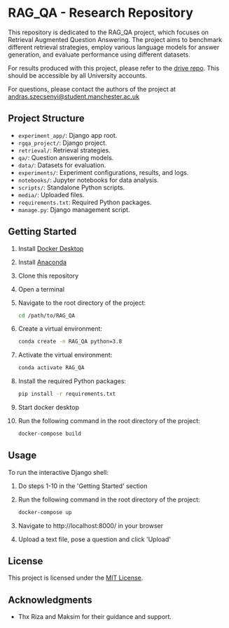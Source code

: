 # RAG_QA - Research Repository

This repository is dedicated to the RAG_QA project, which focuses on Retrieval Augmented Question Answering. The project aims to benchmark different retrieval strategies, employ various language models for answer generation, and evaluate performance using different datasets. 

For results produced with this project, please refer to the [drive repo](https://livemanchesterac-my.sharepoint.com/:f:/g/personal/andras_szecsenyi_student_manchester_ac_uk/EtoQxq_66apJvMeiJDtEroEB59kFMGsEV6FfvEjrkFYoIw?e=hSdsJx). This should be accessible by all University accounts.

For questions, please contact the authors of the project at [andras.szecsenyi@student.manchester.ac.uk](mailto:andras.szecsenyi@student.manchester.ac.uk)

## Project Structure

- `experiment_app/`: Django app root.
- `rgqa_project/`: Django project.
- `retrieval/`: Retrieval strategies.
- `qa/`: Question answering models.
- `data/`: Datasets for evaluation.
- `experiments/`: Experiment configurations, results, and logs.
- `notebooks/`: Jupyter notebooks for data analysis.
- `scripts/`: Standalone Python scripts.
- `media/`: Uploaded files.
- `requirements.txt`: Required Python packages.
- `manage.py`: Django management script.

## Getting Started

1. Install [Docker Desktop](https://www.docker.com/products/docker-desktop)
2. Install [Anaconda](https://www.anaconda.com/products/individual)
3. Clone this repository
4. Open a terminal
5. Navigate to the root directory of the project:
    
    ```bash
    cd /path/to/RAG_QA
    ```
   
6. Create a virtual environment:

    ```bash
    conda create -n RAG_QA python=3.8
    ```
   
7. Activate the virtual environment:

    ```bash
    conda activate RAG_QA
    ```
   
8. Install the required Python packages:

    ```bash
    pip install -r requirements.txt
    ```
   
9. Start docker desktop
   
10. Run the following command in the root directory of the project:

    ```bash
    docker-compose build
    ```

## Usage

To run the interactive Django shell:

1. Do steps 1-10 in the 'Getting Started' section

2. Run the following command in the root directory of the project:

    ```bash
    docker-compose up
    ```

3. Navigate to http://localhost:8000/ in your browser

4. Upload a text file, pose a question and click 'Upload'

## License

This project is licensed under the [MIT License](LICENSE).

## Acknowledgments

- Thx Riza and Maksim for their guidance and support.

